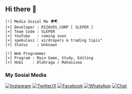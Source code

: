 ## Hi there 👋

```
[!] Media Sosial Me 🌍🌏
[+] Developer : RIZAVOS_CORP [ SLEPER ]
[+] Team Code : SLEPER
[+] YouTube   : coming soon
[+] spekulasi : airdropers & trading tipis"
[+] Status    : Unknown

[!] Web Programmer
[+] Program : Main Game, Study, Editing
[+] Hobi    : Olahraga / Mahasiswa
```

### My Sosial Media

[![Instagram](https://img.shields.io/badge/Instagram-E4405F?style=for-the-badge&logo=instagram&logoColor=white)](https://www.instagram.com/rdzdrmwn?igsh=MWJjcTk1OWtrbHJkOQ==)
[![Twitter/X](https://img.shields.io/badge/X-000000?style=for-the-badge&logo=Twitter&logoColor=white)](https://x.com/capsAirdrop)
[![Facebook](https://img.shields.io/badge/Facebook-1877F2?style=for-the-badge&logo=facebook&logoColor=white)](https://facebook.com/rdzdrmwn)
[![WhatsApp](https://img.shields.io/badge/Whatsapp-25D366?style=for-the-badge&logo=whatsapp&logoColor=white)](https://wa.me/628811744572?text=assalamualaikum%20bang)
[![Chat](https://img.shields.io/badge/CHAT-red?style=for-the-badge)](#)
